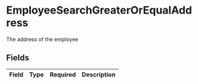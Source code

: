 # EmployeeSearchGreaterOrEqualAddress

The address of the employee


## Fields

| Field       | Type        | Required    | Description |
| ----------- | ----------- | ----------- | ----------- |